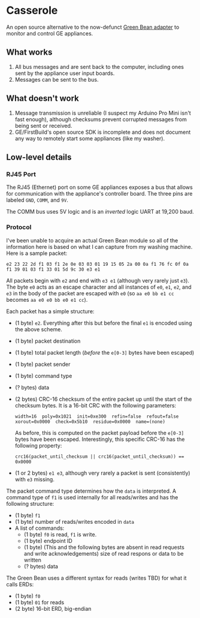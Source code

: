 # Casserole
An open source alternative to the now-defunct [Green Bean adapter](https://github.com/GEMakers/green-bean) to monitor and control GE appliances.

## What works
1. All bus messages and are sent back to the computer, including ones sent by the appliance user input boards.
2. Messages can be sent to the bus.

## What doesn't work
1. Message transmission is unreliable (I suspect my Arduino Pro Mini isn't fast enough), although checksums prevent corrupted messages from being sent or received.
2. GE/FirstBuild's open source SDK is incomplete and does not document any way to remotely start some appliances (like my washer).

## Low-level details

### RJ45 Port
The RJ45 (Ethernet) port on some GE appliances exposes a bus that allows for communication with the appliance's controller board. The three pins are labeled `GND`, `COMM`, and `9V`.

The COMM bus uses 5V logic and is an *inverted* logic UART at 19,200 baud.

### Protocol
I've been unable to acquire an actual Green Bean module so all of the information here is based on what I can capture from my washing machine. Here is a sample packet:

    e2 23 22 2d f1 03 f1 2e 0e 03 03 01 19 15 05 2a 00 0a f1 76 fc 0f 0a f1 39 01 03 f1 33 01 5d 9c 30 e3 e1

All packets begin with `e2` and end with `e3 e1` (although very rarely just `e3`). The byte `e0` acts as an escape character and all instances of `e0`, `e1`, `e2`, and `e3` in the body of the packet are escaped with `e0` (so `aa e0 bb e1 cc` becomes `aa e0 e0 bb e0 e1 cc`).

Each packet has a simple structure:
 
 - (1 byte) `e2`. Everything after this but before the final `e1` is encoded using the above scheme.
 - (1 byte) packet destination
 - (1 byte) total packet length (*before* the `e[0-3]` bytes have been escaped)
 - (1 byte) packet sender
 - (1 byte) command type
 - (? bytes) data
 - (2 bytes) CRC-16 checksum of the entire packet up until the start of the checksum bytes. It is a 16-bit CRC with the following parameters:

       width=16  poly=0x1021  init=0xe300  refin=false  refout=false  xorout=0x0000  check=0x5b10  residue=0x0000  name=(none)

    As before, this is computed on the packet payload before the `e[0-3]` bytes have been escaped. Interestingly, this specific CRC-16 has the following property:

       crc16(packet_until_checksum || crc16(packet_until_checksum)) == 0x0000

 - (1 or 2 bytes) `e1 e3`, although very rarely a packet is sent (consistently) with `e3` missing.

The packet command type determines how the `data` is interpreted. A command type of `f1` is used internally for all reads/writes and has the following structure:

 - (1 byte) `f1`
 - (1 byte) number of reads/writes encoded in `data`
 - A list of commands:
   - (1 byte) `f0` is read, `f1` is write.
   - (1 byte) endpoint ID
   - (1 byte) (This and the following bytes are absent in read requests and write acknowledgements) size of read respons or data to be written
   - (? bytes) data

The Green Bean uses a different syntax for reads (writes TBD) for what it calls ERDs:

 - (1 byte) `f0`
 - (1 byte) `01` for reads
 - (2 byte) 16-bit ERD, big-endian
